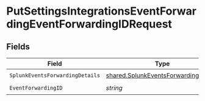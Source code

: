 # PutSettingsIntegrationsEventForwardingEventForwardingIDRequest


## Fields

| Field                                                                                               | Type                                                                                                | Required                                                                                            | Description                                                                                         |
| --------------------------------------------------------------------------------------------------- | --------------------------------------------------------------------------------------------------- | --------------------------------------------------------------------------------------------------- | --------------------------------------------------------------------------------------------------- |
| `SplunkEventsForwardingDetails`                                                                     | [shared.SplunkEventsForwardingDetails](../../../pkg/models/shared/splunkeventsforwardingdetails.md) | :heavy_check_mark:                                                                                  | N/A                                                                                                 |
| `EventForwardingID`                                                                                 | *string*                                                                                            | :heavy_check_mark:                                                                                  | N/A                                                                                                 |
